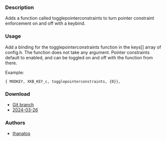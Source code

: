 ### Description
Adds a function called togglepointerconstraints to turn pointer constraint enforcement on and off with a keybind. 

### Usage
Add a binding for the togglepointerconstraints function in the keys[] array of config.h. The function does not take any argument. Pointer constraints default to enabled, and can be toggled on and off with the function from there.

Example:
```
{ MODKEY, XKB_KEY_c, togglepointerconstraints, {0}},
```

### Download
- [Git branch](https://codeberg.org/thanatos/dwl/src/branch/toggle_constraints)
- [2024-03-26](https://codeberg.org/dwl/dwl-patches/raw/branch/main/patches/toggle_constraints/toggle_constraints)

### Authors
- [thanatos](https://codeberg.org/thanatos)